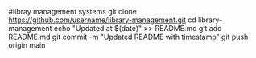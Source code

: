 #libray management systems
git clone https://github.com/username/library-management.git
cd library-management
echo "Updated at $(date)" >> README.md
git add README.md
git commit -m "Updated README with timestamp"
git push origin main
